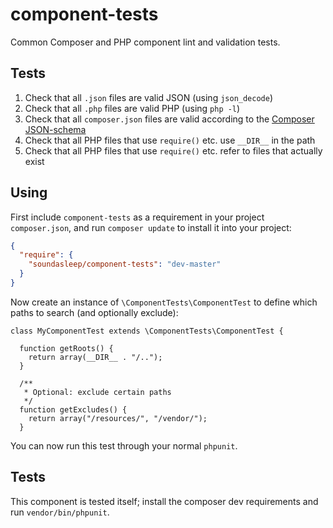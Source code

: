 component-tests
===============

Common Composer and PHP component lint and validation tests.

## Tests

1. Check that all `.json` files are valid JSON (using `json_decode`)
1. Check that all `.php` files are valid PHP (using `php -l`)
1. Check that all `composer.json` files are valid according to the [Composer JSON-schema](https://getcomposer.org/doc/04-schema.md#json-schema)
1. Check that all PHP files that use `require()` etc. use `__DIR__` in the path
1. Check that all PHP files that use `require()` etc. refer to files that actually exist

## Using

First include `component-tests` as a requirement in your project `composer.json`,
and run `composer update` to install it into your project:

```json
{
  "require": {
    "soundasleep/component-tests": "dev-master"
  }
}
```

Now create an instance of `\ComponentTests\ComponentTest` to define which paths
to search (and optionally exclude):

```
class MyComponentTest extends \ComponentTests\ComponentTest {

  function getRoots() {
    return array(__DIR__ . "/..");
  }

  /**
   * Optional: exclude certain paths
   */
  function getExcludes() {
    return array("/resources/", "/vendor/");
  }
```

You can now run this test through your normal `phpunit`.

## Tests

This component is tested itself; install the composer dev requirements and run `vendor/bin/phpunit`.
